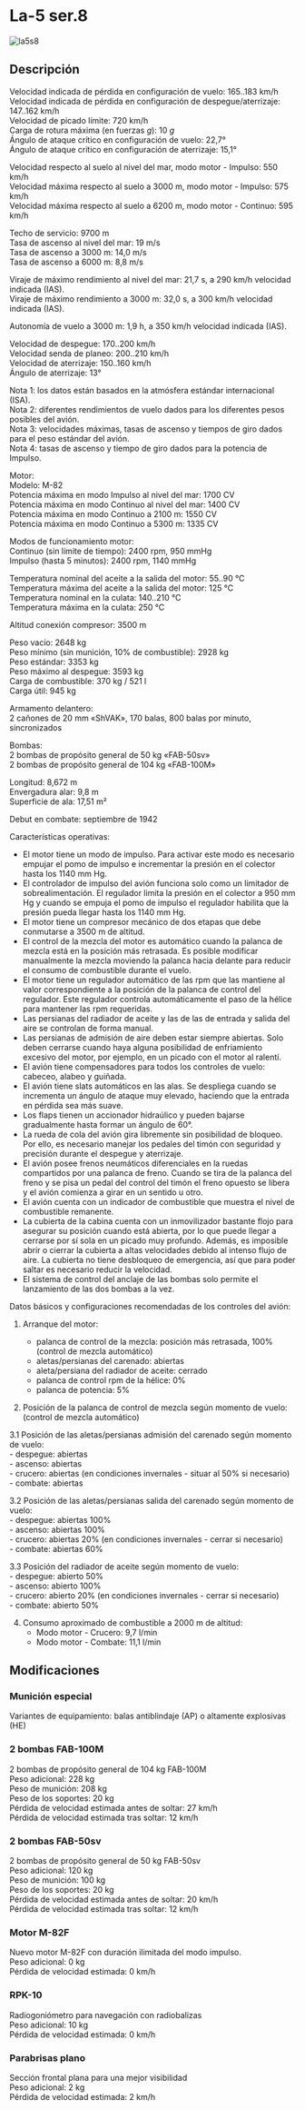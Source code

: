 # La-5 ser.8  
  
![la5s8](../images/la5s8.png)  
  
## Descripción  
  
Velocidad indicada de pérdida en configuración de vuelo: 165..183 km/h  
Velocidad indicada de pérdida en configuración de despegue/aterrizaje: 147..162 km/h  
Velocidad de picado límite: 720 km/h  
Carga de rotura máxima (en fuerzas <i>g</i>): 10 <i>g</i>  
Ángulo de ataque crítico en configuración de vuelo: 22,7°  
Ángulo de ataque crítico en configuración de aterrizaje: 15,1°  
  
Velocidad respecto al suelo al nivel del mar, modo motor - Impulso: 550 km/h  
Velocidad máxima respecto al suelo a 3000 m, modo motor - Impulso: 575 km/h  
Velocidad máxima respecto al suelo a 6200 m, modo motor - Continuo: 595 km/h  
  
Techo de servicio: 9700 m  
Tasa de ascenso al nivel del mar: 19 m/s  
Tasa de ascenso a 3000 m: 14,0 m/s  
Tasa de ascenso a 6000 m: 8,8 m/s  
  
Viraje de máximo rendimiento al nivel del mar: 21,7 s, a 290 km/h velocidad indicada (IAS).  
Viraje de máximo rendimiento a 3000 m: 32,0 s, a 300 km/h velocidad indicada (IAS).  
  
Autonomía de vuelo a 3000 m: 1,9 h, a 350 km/h velocidad indicada (IAS).  
  
Velocidad de despegue: 170..200 km/h  
Velocidad senda de planeo: 200..210 km/h  
Velocidad de aterrizaje: 150..160 km/h  
Ángulo de aterrizaje: 13°  
  
Nota 1: los datos están basados en la atmósfera estándar internacional (ISA).  
Nota 2: diferentes rendimientos de vuelo dados para los diferentes pesos posibles del avión.  
Nota 3: velocidades máximas, tasas de ascenso y tiempos de giro dados para el peso estándar del avión.  
Nota 4: tasas de ascenso y tiempo de giro dados para la potencia de Impulso.  
  
Motor:  
Modelo: M-82  
Potencia máxima en modo Impulso al nivel del mar: 1700 CV  
Potencia máxima en modo Continuo al nivel del mar: 1400 CV  
Potencia máxima en modo Continuo a 2100 m: 1550 CV  
Potencia máxima en modo Continuo a 5300 m: 1335 CV  
  
Modos de funcionamiento motor:  
Continuo (sin límite de tiempo): 2400 rpm, 950 mmHg  
Impulso (hasta 5 minutos): 2400 rpm, 1140 mmHg  
  
Temperatura nominal del aceite a la salida del motor: 55..90 °C  
Temperatura máxima del aceite a la salida del motor: 125 °C  
Temperatura nominal en la culata: 140..210 °C  
Temperatura máxima en la culata: 250 °C  
  
Altitud conexión compresor: 3500 m  
  
Peso vacío: 2648 kg  
Peso mínimo (sin munición, 10% de combustible): 2928 kg  
Peso estándar: 3353 kg  
Peso máximo al despegue: 3593 kg  
Carga de combustible: 370 kg / 521 l  
Carga útil: 945 kg  
  
Armamento delantero:  
2 cañones de 20 mm «ShVAK», 170 balas, 800 balas por minuto, sincronizados  
  
Bombas:  
2 bombas de propósito general de 50 kg «FAB-50sv»  
2 bombas de propósito general de 104 kg «FAB-100M»  
  
Longitud: 8,672 m  
Envergadura alar: 9,8 m  
Superficie de ala: 17,51 m²  
  
Debut en combate: septiembre de 1942  
  
Características operativas:  
- El motor tiene un modo de impulso. Para activar este modo es necesario empujar el pomo de impulso e incrementar la presión en el colector hasta los 1140 mm Hg.  
- El controlador de impulso del avión funciona solo como un limitador de sobrealimentación. El regulador limita la presión en el colector a 950 mm Hg y cuando se empuja el pomo de impulso el regulador habilita que la presión pueda llegar hasta los 1140 mm Hg.  
- El motor tiene un compresor mecánico de dos etapas que debe conmutarse a 3500 m de altitud.  
- El control de la mezcla del motor es automático cuando la palanca de mezcla está en la posición más retrasada. Es posible modificar manualmente la mezcla moviendo la palanca hacia delante para reducir el consumo de combustible durante el vuelo.  
- El motor tiene un regulador automático de las rpm que las mantiene al valor correspondiente a la posición de la palanca de control del regulador. Este regulador controla automáticamente el paso de la hélice para mantener las rpm requeridas.  
- Las persianas del radiador de aceite y las de las de entrada y salida del aire se controlan de forma manual.  
- Las persianas de admisión de aire deben estar siempre abiertas. Solo deben cerrarse cuando haya alguna posibilidad de enfriamiento excesivo del motor, por ejemplo, en un picado con el motor al ralentí.  
- El avión tiene compensadores para todos los controles de vuelo: cabeceo, alabeo y guiñada.  
- El avión tiene slats automáticos en las alas. Se despliega cuando se incrementa un ángulo de ataque muy elevado, haciendo que la entrada en pérdida sea más suave.  
- Los flaps tienen un accionador hidraúlico y pueden bajarse gradualmente hasta formar un ángulo de 60°.  
- La rueda de cola del avión gira libremente sin posibilidad de bloqueo. Por ello, es necesario manejar los pedales del timón con seguridad y precisión durante el despegue y aterrizaje.  
- El avión posee frenos neumáticos diferenciales en la ruedas compartidos por una palanca de freno. Cuando se tira de la palanca del freno y se pisa un pedal del control del timón el freno opuesto se libera y el avión comienza a girar en un sentido u otro.  
- El avión cuenta con un indicador de combustible que muestra el nivel de combustible remanente.  
- La cubierta de la cabina cuenta con un inmovilizador bastante flojo para asegurar su posición cuando está abierta, por lo que puede llegar a cerrarse por sí sola en un picado muy profundo. Además, es imposible abrir o cierrar la cubierta a altas velocidades debido al intenso flujo de aire. La cubierta no tiene desbloqueo de emergencia, así que para poder saltar es necesario reducir la velocidad.  
- El sistema de control del anclaje de las bombas solo permite el lanzamiento de las dos bombas a la vez.  
  
Datos básicos y configuraciones recomendadas de los controles del avión:  
1. Arranque del motor:  
	- palanca de control de la mezcla: posición más retrasada, 100% (control de mezcla automático)  
	- aletas/persianas del carenado: abiertas  
	- aleta/persiana del radiador de aceite: cerrado  
	- palanca de control rpm de la hélice: 0%  
	- palanca de potencia: 5%  
  
2. Posición de la palanca de control de mezcla según momento de vuelo: (control de mezcla automático)  
  
3.1 Posición de las aletas/persianas admisión del carenado según momento de vuelo:  
	- despegue: abiertas  
	- ascenso: abiertas  
	- crucero: abiertas (en condiciones invernales - situar al 50% si necesario)  
	- combate: abiertas  
  
3.2 Posición de las aletas/persianas salida del carenado según momento de vuelo:  
	- despegue: abiertas 100%  
	- ascenso: abiertas 100%  
	- crucero: abiertas 20% (en condiciones invernales - cerrar si necesario)  
	- combate: abiertas 60%  
  
3.3 Posición del radiador de aceite según momento de vuelo:  
	- despegue: abierto 50%  
	- ascenso: abierto 100%  
	- crucero: abierto 20% (en condiciones invernales - cerrar si necesario)  
	- combate: abierto 50%  
  
4. Consumo aproximado de combustible a 2000 m de altitud:  
	- Modo motor - Crucero: 9,7 l/min  
	- Modo motor - Combate: 11,1 l/min  
  
## Modificaciones  
  
  
### Munición especial  
  
Variantes de equipamiento: balas antiblindaje (AP) o altamente explosivas (HE)  
  
### 2 bombas FAB-100M  
  
2 bombas de propósito general de 104 kg FAB-100M  
Peso adicional: 228 kg  
Peso de munición: 208 kg  
Peso de los soportes: 20 kg  
Pérdida de velocidad estimada antes de soltar: 27 km/h  
Pérdida de velocidad estimada tras soltar: 12 km/h  
  
### 2 bombas FAB-50sv  
  
2 bombas de propósito general de 50 kg FAB-50sv  
Peso adicional: 120 kg  
Peso de munición: 100 kg  
Peso de los soportes: 20 kg  
Pérdida de velocidad estimada antes de soltar: 20 km/h  
Pérdida de velocidad estimada tras soltar: 12 km/h  ﻿
  
### Motor M-82F  
  
Nuevo motor M-82F con duración ilimitada del modo impulso.   
Peso adicional: 0 kg  
Pérdida de velocidad estimada: 0 km/h  ﻿
  
### RPK-10  
  
Radiogoniómetro para navegación con radiobalizas  
Peso adicional: 10 kg  
Pérdida de velocidad estimada: 0 km/h  ﻿
  
### Parabrisas plano  
  
Sección frontal plana para una mejor visibilidad  
Peso adicional: 2 kg  
Pérdida de velocidad estimada: 2 km/h  